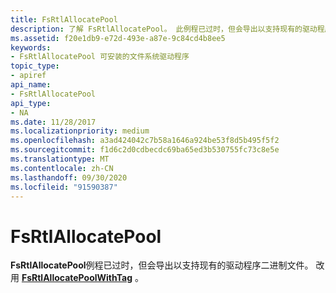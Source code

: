 ```yaml
---
title: FsRtlAllocatePool
description: 了解 FsRtlAllocatePool。 此例程已过时，但会导出以支持现有的驱动程序二进制文件。
ms.assetid: f20e1db9-e72d-493e-a87e-9c84cd4b8ee5
keywords:
- FsRtlAllocatePool 可安装的文件系统驱动程序
topic_type:
- apiref
api_name:
- FsRtlAllocatePool
api_type:
- NA
ms.date: 11/28/2017
ms.localizationpriority: medium
ms.openlocfilehash: a3ad424042c7b58a1646a924be53f8d5b495f5f2
ms.sourcegitcommit: f1d6c2d0cdbecdc69ba65ed3b530755fc73c8e5e
ms.translationtype: MT
ms.contentlocale: zh-CN
ms.lasthandoff: 09/30/2020
ms.locfileid: "91590387"
---
```

# <a name="fsrtlallocatepool"></a>FsRtlAllocatePool





**FsRtlAllocatePool**例程已过时，但会导出以支持现有的驱动程序二进制文件。 改用 [**FsRtlAllocatePoolWithTag**](/windows-hardware/drivers/ddi/ntifs/nf-ntifs-fsrtlallocatepoolwithtag) 。

 

